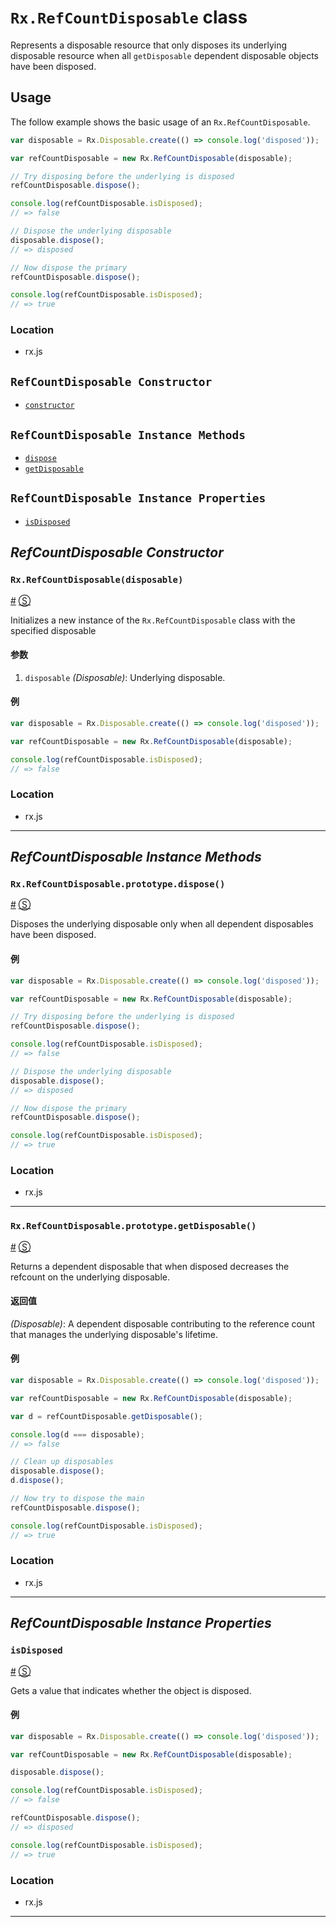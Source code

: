 # `Rx.RefCountDisposable` class #

Represents a disposable resource that only disposes its underlying disposable resource when all `getDisposable` dependent disposable objects have been disposed.

## Usage ##

The follow example shows the basic usage of an `Rx.RefCountDisposable`.

```js
var disposable = Rx.Disposable.create(() => console.log('disposed'));

var refCountDisposable = new Rx.RefCountDisposable(disposable);

// Try disposing before the underlying is disposed
refCountDisposable.dispose();

console.log(refCountDisposable.isDisposed);
// => false

// Dispose the underlying disposable
disposable.dispose();
// => disposed

// Now dispose the primary
refCountDisposable.dispose();

console.log(refCountDisposable.isDisposed);
// => true
```

### Location

- rx.js

## `RefCountDisposable Constructor` ##
- [`constructor`](#rxrefcountdisposabledisposable)

## `RefCountDisposable Instance Methods` ##
- [`dispose`](#rxrefcountdisposableprototypedispose)
- [`getDisposable`](#rxrefcountdisposableprototypegetdisposable)

## `RefCountDisposable Instance Properties` ##
- [`isDisposed`](#isdisposed)

## _RefCountDisposable Constructor_ ##

### <a id="rxrefcountdisposable"></a>`Rx.RefCountDisposable(disposable)`
<a href="#rxrefcountdisposable">#</a> [&#x24C8;](https://github.com/Reactive-Extensions/RxJS/blob/master/src/core/disposables/rxrefcountdisposable.js#L7-L10 "View in source")

Initializes a new instance of the `Rx.RefCountDisposable` class with the specified disposable

#### 参数
1. `disposable` *(Disposable)*: Underlying disposable.

#### 例
```js
var disposable = Rx.Disposable.create(() => console.log('disposed'));

var refCountDisposable = new Rx.RefCountDisposable(disposable);

console.log(refCountDisposable.isDisposed);
// => false
```

### Location

- rx.js

* * *

## _RefCountDisposable Instance Methods_ ##

### <a id="rxrefcountdisposableprototypedispose"></a>`Rx.RefCountDisposable.prototype.dispose()`
<a href="#rxrefcountdisposableprototypedispose">#</a> [&#x24C8;](https://github.com/Reactive-Extensions/RxJS/blob/master/src/core/disposables/rxrefcountdisposable.js#L30-L35 "View in source")

Disposes the underlying disposable only when all dependent disposables have been disposed.

#### 例

```js
var disposable = Rx.Disposable.create(() => console.log('disposed'));

var refCountDisposable = new Rx.RefCountDisposable(disposable);

// Try disposing before the underlying is disposed
refCountDisposable.dispose();

console.log(refCountDisposable.isDisposed);
// => false

// Dispose the underlying disposable
disposable.dispose();
// => disposed

// Now dispose the primary
refCountDisposable.dispose();

console.log(refCountDisposable.isDisposed);
// => true
```

### Location

- rx.js

* * *

### <a id="rxrefcountdisposableprototypegetdisposable"></a>`Rx.RefCountDisposable.prototype.getDisposable()`
<a href="#rxrefcountdisposableprototypegetdisposable">#</a> [&#x24C8;](https://github.com/Reactive-Extensions/RxJS/blob/master/src/core/disposables/rxrefcountdisposable.js#L18-L20 "View in source")

Returns a dependent disposable that when disposed decreases the refcount on the underlying disposable.

#### 返回值
*(Disposable)*: A dependent disposable contributing to the reference count that manages the underlying disposable's lifetime.

#### 例

```js
var disposable = Rx.Disposable.create(() => console.log('disposed'));

var refCountDisposable = new Rx.RefCountDisposable(disposable);

var d = refCountDisposable.getDisposable();

console.log(d === disposable);
// => false

// Clean up disposables
disposable.dispose();
d.dispose();

// Now try to dispose the main
refCountDisposable.dispose();

console.log(refCountDisposable.isDisposed);
// => true
```

### Location

- rx.js

* * *

## _RefCountDisposable Instance Properties_ ##

### <a id="isdisposed"></a>`isDisposed`
<a href="#isdisposed">#</a> [&#x24C8;](https://github.com/Reactive-Extensions/RxJS/blob/master/src/core/disposables/rxrefcountdisposable.js#L8 "View in source")

Gets a value that indicates whether the object is disposed.

#### 例
```js
var disposable = Rx.Disposable.create(() => console.log('disposed'));

var refCountDisposable = new Rx.RefCountDisposable(disposable);

disposable.dispose();

console.log(refCountDisposable.isDisposed);
// => false

refCountDisposable.dispose();
// => disposed

console.log(refCountDisposable.isDisposed);
// => true
```

### Location

- rx.js

* * *
